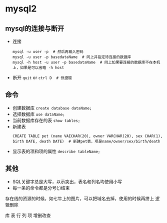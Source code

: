 # mysql2

## mysql的连接与断开
- 连接
  ```
  mysql -u user -p  # 然后再输入密码
  mysql -u user -p basedataName  # 同上并指定待连接的数据库
  mysql -h host -u user -p basedataName  # 同上如果要连接的数据库不在本机上，如果是可以省略 -h host
  ```
- 断开
  `quit` or `ctrl D  # 快捷键`

## 命令
- 创建数据库
  `create database dataName;`
- 选择数据库
  `use dataName;`
- 当前数据库存在的表
  `show tables;`
- 新建表
  ```
  CREATE TABLE pet (name VAECHAR(20), owner VARCHAR(20), sex CHAR(1), birth DATE, death DATE)  # 新建pet表，项是name/owner/sex/birth/death
  ```
- 显示表的项和项的属性
  `describe tableName;`

## 其他
- SQL关键字总是大写，以示突出，表名和列名均使用小写
- 每一条的命令都是分号(;)结束





存在线的资源的时候，如七牛上的图片，可以把域名去掉，使用的时候再拼上
逻辑删除


库
表
行
列
项 
增删改查